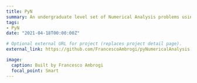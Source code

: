 ```yaml
---
title: PyN
summary: An undergraduate level set of Numerical Analysis problems using Python. Have fun with  `PyN`.
tags:
- PyN
date: "2021-04-18T00:00:00Z"

# Optional external URL for project (replaces project detail page).
external_link: https://github.com/FrancescoAmbrogi/pyNumericalAnalysis

image:
  caption: Built by Francesco Ambrogi
  focal_point: Smart
---
```

